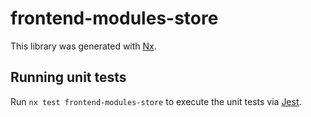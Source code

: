 # frontend-modules-store

This library was generated with [Nx](https://nx.dev).

## Running unit tests

Run `nx test frontend-modules-store` to execute the unit tests via [Jest](https://jestjs.io).
